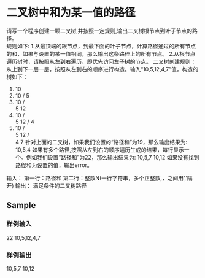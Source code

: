 # 二叉树中和为某一值的路径
请写一个程序创建一颗二叉树,并按照一定规则,输出二叉树根节点到叶子节点的路径。  
规则如下:
1.从最顶端的跟节点，到最下面的叶子节点，计算路径通过的所有节点的和，如果与设置的某一值相同，那么输出这条路径上的所有节点。
2.从根节点遍历树时，请按照从左到右遍历，即优先访问左子树的节点。
二叉树创建规则：从上到下一层一层，按照从左到右的顺序进行构造。输入“10,5,12,4,7”值，构造的树如下：
1) 10
2) 10
  /
  5
3) 10
  / \
  5 12
4) 10
  / \
  5 12
 /
 4
5) 10
  / \
  5 12
 / \
 4 7
针对上面的二叉树，如果我们设置的“路径和”为19，那么输出结果为: 10,5,4
如果有多个路径,按照从左到右的顺序遍历生成的结果，每行显示一个。例如我们设置“路径和”为22，那么输出结果为:
10,5,7
10,12
如果没有找到路径和为设置的值，输出error。

输入：
第一行：路径和
第二行：整数N(一行字符串，多个正整数,，之间用‘,’隔开)
输出：
满足条件的二叉树路径

## Sample
### 样例输入
22
10,5,12,4,7
### 样例输出
10,5,7
10,12
